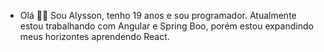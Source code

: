 - Olá 👋👋 Sou Alysson, tenho 19 anos e sou programador. Atualmente estou trabalhando com Angular e Spring Boo, porém estou expandindo meus horizontes aprendendo React.

<!---
AlyssonVitor500/AlyssonVitor500 is a ✨ special ✨ repository because its `README.md` (this file) appears on your GitHub profile.
You can click the Preview link to take a look at your changes.
--->
